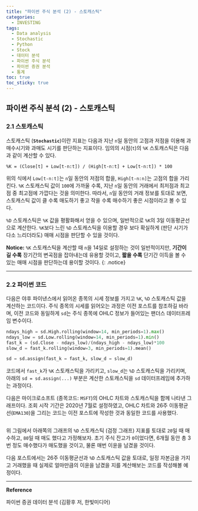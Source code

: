 ```yaml
---
title: "파이썬 주식 분석 (2) - 스토캐스틱"
categories:
  - INVESTING
tags:
  - Data analysis
  - Stochastic
  - Python
  - Stock
  - 데이터 분석
  - 파이썬 주식 분석
  - 파이썬 증권 분석
  - 통계
toc: true
toc_sticky: true
---
```


## 파이썬 주식 분석 (2) - 스토캐스틱

### 2.1 스토캐스틱

스토캐스틱 (**`Stochastic`**)이란 지표는 다음과 지난 `n`일 동안의 고점과 저점을 이용해 과매수시기와 과매도 시기를 판단하는 지표이다. 임의의 시점(`t`)의 `%K` 스토캐스틱은 다음과 같이 계산할 수 있다.

```
%K = (Close[t] + Low[t-n:t]) / (High[t-n:t] + Low[t-n:t]) * 100
```

위의 식에서 `Low[t-n:t]`는 `n`일 동안의 저점의 합을, `High[t-n:n]`는 고점의 합을 가리킨다. `%K` 스토캐스틱 값이 `100`에 가까울 수록, 지난 `n`일 동안의 거래에서 최저점과 최고점 중 최고점에 가깝다는 것을 의미한다. 따라서, `n`일 동안의 거래 정보를 토대로 보면, 스토캐스틱 값이 클 수록 매도하기 좋고 작을 수록 매수하기 좋은 시점이라고 볼 수 있다. 

`%D` 스토캐스틱은 `%K` 값을 평활화해서 얻을 수 있으며, 일반적으로 `%K`의 3일 이동평균선으로 계산한다. `%K`보다 느린 `%D` 스토캐스틱을 이용할 경우 보다 확실하게 (판단 시기가 다소 느리더라도) 매매 시점을 판단할 수 있을 것이다.

**Notice:** `%K` 스토캐스틱을 계산할 때 `n`을 14일로 설정하는 것이 일반적이지만, **기간이 길 수록** 장기간의 변곡점을 잡아내는데 유용할 것이고, **짧을 수록** 단기간 이득을 볼 수 있는 매매 시점을 판단하는데 용이할 것이다.
{: .notice}

---

### 2.2 파이썬 코드

다음은 야후 파이낸스에서 읽어온 종목의 시세 정보를 가지고 `%K`, `%D` 스토캐스틱 값을 계산하는 코드이다. 주식 종목의 시세를 읽어오는 과정은 이전 포스트를 참조하길 바라며, 이전 코드와 동일하게 `sd`는 주식 종목에 OHLC 정보가 들어있는 팬더스 데이터프레임 변수이다.

```python
ndays_high = sd.High.rolling(window=14, min_periods=1).max()
ndays_low = sd.Low.rolling(window=14, min_periods=1).min()
fast_k = (sd.Close - ndays_low)/(ndays_high - ndays_low)*100
slow_d = fast_k.rolling(window=3, min_periods=1).mean()

sd = sd.assign(fast_k = fast_k, slow_d = slow_d)
```

코드에서 `fast_k`가 `%K` 스토캐스틱을 가리키고, `slow_d`는 `%D` 스토캐스틱을 가리키며, 아래의 `sd = sd.assign(...)` 부분은 계산한 스토캐스틱을 `sd` 데이터프레임에 추가하는 과정이다.

다음은 마이크로소프트 (종목코드: `MSFT`)의 OHLC 차트와 스토캐스틱을 함께 나타낸 그래프이다. 조회 시작 기간은 2020년 7월로 설정하였고, OHLC 차트와 26주 이동평균선(`EMA130`)을 그리는 코드는 이전 포스트에 작성한 것과 동일한 코드를 사용했다.

<figure style="width: 100%">
  <img src="{{ site.url }}{{ site.baseurl }}/assets/images/python-stock3.png" alt="">
</figure>

위 그림에서 아래쪽의 그래프의 `%D` 스토캐스틱 (검정 그래프) 지표를 토대로 `20`일 때 매수하고, `80`일 때 매도 했다고 가정해보자. 초기 주식 잔고가 `0`이었다면, 6개월 동안 총 3번 정도 매수했다가 매도했을 것이고, 물론 매번 이윤을 남겼을 것이다.

다음 포스트에서는 26주 이동평균선과 `%D` 스토캐스틱 값을 토대로, 일정 자본금을 가지고 거래했을 때 실제로 얼마만큼의 이윤을 남겼을 지를 계산해보는 코드를 작성해볼 예정이다.

---

**Reference**

파이썬 증권 데이터 분석 (김황후 저, 한빛미디어)
